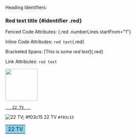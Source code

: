 Heading Identifiers:
### Red text title {#identifier .red}

Fenced Code Attributes:
{.red .numberLines startFrom="1"}

Inline Code Attributes:
`red text`{.red}

Bracketed Spans:
[This is *some red text*]{.red}

Link Attributes:
`red text`

[<img src=http://admango.cdn.mangomolo.com/analytics/uploads/71/icons/live/duabi-racing-2-live.png  height=100/>](https://dmithrvll.cdn.mangomolo.com/dubairacing/smil:dubairacing.smil/playlist.m3u8)


[`    22 TV    `](http://82.212.74.99:8000/live/hls/8117.m3u8)

![22 TV; #f03c15 22 TV](https://via.placeholder.com/15/f03c15/000000?text=+) `#f03c15`

<Table> <tr> <td bgcolor = skyblue> 22 TV </ td> </ tr> </ table>

